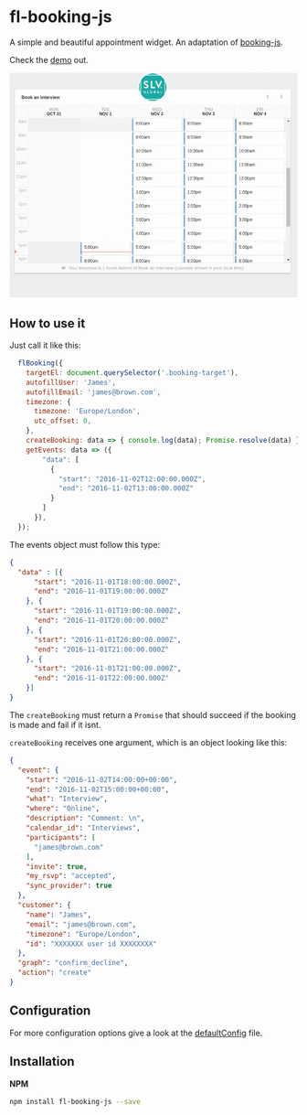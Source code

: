 # fl-booking-js
A simple and beautiful appointment widget. An adaptation of [booking-js](https://github.com/timekit-io/booking-js).


Check the [demo](http://fourlabsldn.github.io/fl-booking-js/examples/bookings.html) out.

![Usage demo](./examples/usage-demo.gif)

## How to use it

Just call it like this:

``` javascript
  flBooking({
    targetEl: document.querySelector('.booking-target'),
    autofillUser: 'James',
    autofillEmail: 'james@brown.com',
    timezone: {
      timezone: 'Europe/London',
      utc_offset: 0,
    },
    createBooking: data => { console.log(data); Promise.resolve(data) }, // must return a promise
    getEvents: data => ({
        "data": [
          {
            "start": "2016-11-02T12:00:00.000Z",
            "end": "2016-11-02T13:00:00.000Z"
          }
        ]
      }),
  });
```

The events object must follow this type:

``` json
{
  "data" : [{
      "start": "2016-11-01T18:00:00.000Z",
      "end": "2016-11-01T19:00:00.000Z"
    }, {
      "start": "2016-11-01T19:00:00.000Z",
      "end": "2016-11-01T20:00:00.000Z"
    }, {
      "start": "2016-11-01T20:00:00.000Z",
      "end": "2016-11-01T21:00:00.000Z"
    }, {
      "start": "2016-11-01T21:00:00.000Z",
      "end": "2016-11-01T22:00:00.000Z"
    }]
}

```

The `createBooking` must return a `Promise` that should succeed if the booking is made and fail if it isnt.

`createBooking` receives one argument, which is an object looking like this:

``` json
{
  "event": {
    "start": "2016-11-02T14:00:00+00:00",
    "end": "2016-11-02T15:00:00+00:00",
    "what": "Interview",
    "where": "Online",
    "description": "Comment: \n",
    "calendar_id": "Interviews",
    "participants": [
      "james@brown.com"
    ],
    "invite": true,
    "my_rsvp": "accepted",
    "sync_provider": true
  },
  "customer": {
    "name": "James",
    "email": "james@brown.com",
    "timezone": "Europe/London",
    "id": "XXXXXXX user id XXXXXXXX"
  },
  "graph": "confirm_decline",
  "action": "create"
}
```

## Configuration

For more configuration options give a look at the [defaultConfig](./src/defaultConfig.js) file.


## Installation
**NPM**

```bash
npm install fl-booking-js --save
```
